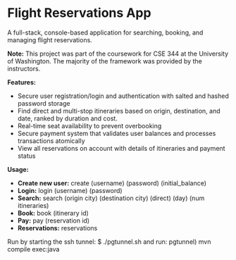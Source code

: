 # Flight Reservations App
A full-stack, console-based application for searching, booking, and managing flight reservations.

**Note:**
This project was part of the coursework for CSE 344 at the University of Washington. The majority of the framework was provided by the instructors.

**Features:**
- Secure user registration/login and authentication with salted and hashed password storage
- Find direct and multi-stop itineraries based on origin, destination, and date, ranked by duration and cost.
- Real-time seat availability to prevent overbooking
- Secure payment system that validates user balances and processes transactions atomically
- View all reservations on account with details of itineraries and payment status

**Usage:**
- **Create new user:** create (username) (password) (initial_balance)
- **Login:** login (username) (password)
- **Search:** search (origin city) (destination city) (direct) (day) (num itineraries)
- **Book:** book (itinerary id)
- **Pay:** pay (reservation id)
- **Reservations:** reservations

Run by starting the ssh tunnel:
$ ./pgtunnel.sh
and run:
pgtunnel) mvn compile exec:java
